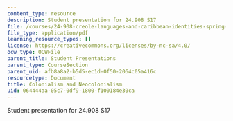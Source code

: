 ```yaml
---
content_type: resource
description: Student presentation for 24.908 S17
file: /courses/24-908-creole-languages-and-caribbean-identities-spring-2017/064444aa05c70df91800f100184e30ca_MIT24_908s17_Colonialism.pdf
file_type: application/pdf
learning_resource_types: []
license: https://creativecommons.org/licenses/by-nc-sa/4.0/
ocw_type: OCWFile
parent_title: Student Presentations
parent_type: CourseSection
parent_uid: afb8a8a2-b5d5-ec1d-0f50-2064c05a416c
resourcetype: Document
title: Colonialism and Neocolonialism
uid: 064444aa-05c7-0df9-1800-f100184e30ca
---
```

Student presentation for 24.908 S17